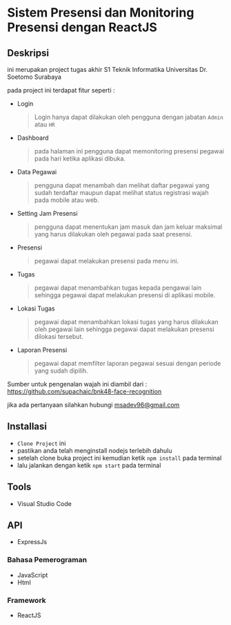 # Sistem Presensi dan Monitoring Presensi dengan ReactJS

## Deskripsi

ini merupakan project tugas akhir S1 Teknik Informatika Universitas Dr. Soetomo Surabaya
 
 pada project ini terdapat fitur seperti :
 - Login
   > Login hanya dapat dilakukan oleh pengguna dengan jabatan `Admin` atau `HR`
 - Dashboard
   > pada halaman ini pengguna dapat memonitoring presensi pegawai pada hari ketika aplikasi dibuka.
 - Data Pegawai
   > pengguna dapat menambah dan melihat daftar pegawai yang sudah terdaftar maupun dapat melihat status registrasi wajah pada mobile atau web.
 - Setting Jam Presensi
   > pengguna dapat menentukan jam masuk dan jam keluar maksimal yang harus dilakukan oleh pegawai pada saat presensi.
 - Presensi
   > pegawai dapat melakukan presensi pada menu ini.
 - Tugas
   > pegawai dapat menambahkan tugas kepada pengawai lain sehingga pegawai dapat melakukan presensi di aplikasi mobile.
 - Lokasi Tugas
   > pegawai dapat menambahkan lokasi tugas yang harus dilakukan oleh pegawai lain sehingga pegawai dapat melakukan presensi dilokasi tersebut.
 - Laporan Presensi
   > pegawai dapat memfilter laporan pegawai sesuai dengan periode yang sudah dipilih.
   
Sumber untuk pengenalan wajah ini diambil dari : https://github.com/supachaic/bnk48-face-recognition

jika ada pertanyaan silahkan hubungi msadev96@gmail.com

## Installasi
- `Clone Project` ini
- pastikan anda telah menginstall nodejs terlebih dahulu
- setelah clone buka project ini kemudian ketik `npm install` pada terminal
- lalu jalankan dengan ketik `npm start` pada terminal

## Tools
- Visual Studio Code

## API
- ExpressJs

### Bahasa Pemerograman
- JavaScript
- Html

### Framework
- ReactJS
